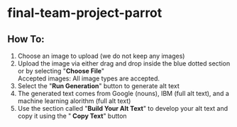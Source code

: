 # final-team-project-parrot

<h2>How To:</h2>
    <ol>
        <li>Choose an image to upload (we do not keep any images)</li>
        <li>
        Upload the image via either drag and drop inside the blue dotted
        section or by selecting "<strong>Choose File</strong>"<br />
        Accepted images: All image types are accepted.
        </li>
        <li>
        Select the "<strong>Run Generation</strong>" button to generate alt
        text
        </li>
        <li>
        The generated text comes from Google (nouns), IBM (full alt text),
        and a machine learning alorithm (full alt text)
        </li>
        <li>
        Use the section called "<strong>Build Your Alt Text</strong>" to
        develop your alt text and copy it using the "<strong>
            Copy Text</strong
        >" button
        </li>
    </ol>
